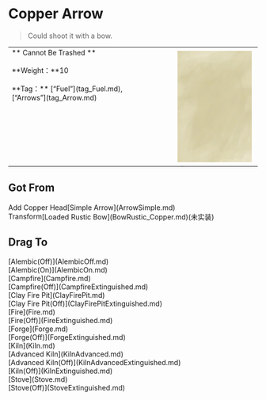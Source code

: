 # Copper Arrow  
> Could shoot it with a bow.  
  
<table class="table table-bordered" data-toggle="table"  data-show-header="false"><thead style="display:none"><tr ><th  style="width:50%;text-align:left;vertical-align:top;"  >title</th><th  style="width:50%;text-align:left;vertical-align:top;"  ></th></tr></thead><tr ><td  style="width:50%;text-align:left;vertical-align:top;"  >** Cannot Be Trashed **<br><br>**Weight：**10<br><br>**Tag：**	[“Fuel”](tag_Fuel.md), [“Arrows”](tag_Arrow.md)</td><td  style="width:50%;text-align:left;vertical-align:top;"  ><div style="float:right; margin:5px"><div class="gamecard" style="width:150px; height:225px;"><a href="ArrowCopper.md" style="color:black"><img class="bg" decoding="async" src="Sprite/BG_SandTop.png" href="a.md" style="max-width:150px;max-height:225px;"><img decoding="async" src="" class="cardimageNoBack" style="transform: translate(-50%, 0%) scale(0.4398826979472141);"><span style="font-size: 25px;">Copper Arrow</span></a></div></div></td></tr></tbody></table>  
  
## Got From  
<div style="display:inline-block"><div class="gamedatalist" style="text-align:left;min-width:200px;min-height:0px;"><div style="display:inline-block"><div style="display:inline-block;vertical-align:middle;">Add Copper Head</div><div style="display:inline-block;vertical-align:middle;">[Simple Arrow](ArrowSimple.md)</div></div></div><div class="gamedatalist" style="text-align:left;min-width:200px;min-height:0px;"><div style="display:inline-block"><div style="display:inline-block;vertical-align:middle;">Transform</div><div style="display:inline-block;vertical-align:middle;">[Loaded Rustic Bow](BowRustic_Copper.md)(未实装)</div></div></div></div>  
  
## Drag To  
<div style="display:inline-block"><div class="gamedatalist" style="text-align:left;min-width:100px;min-height:0px;">[Alembic(Off)](AlembicOff.md)</div><div class="gamedatalist" style="text-align:left;min-width:100px;min-height:0px;">[Alembic(On)](AlembicOn.md)</div><div class="gamedatalist" style="text-align:left;min-width:100px;min-height:0px;">[Campfire](Campfire.md)</div><div class="gamedatalist" style="text-align:left;min-width:100px;min-height:0px;">[Campfire(Off)](CampfireExtinguished.md)</div><div class="gamedatalist" style="text-align:left;min-width:100px;min-height:0px;">[Clay Fire Pit](ClayFirePit.md)</div><div class="gamedatalist" style="text-align:left;min-width:100px;min-height:0px;">[Clay Fire Pit(Off)](ClayFirePitExtinguished.md)</div><div class="gamedatalist" style="text-align:left;min-width:100px;min-height:0px;">[Fire](Fire.md)</div><div class="gamedatalist" style="text-align:left;min-width:100px;min-height:0px;">[Fire(Off)](FireExtinguished.md)</div><div class="gamedatalist" style="text-align:left;min-width:100px;min-height:0px;">[Forge](Forge.md)</div><div class="gamedatalist" style="text-align:left;min-width:100px;min-height:0px;">[Forge(Off)](ForgeExtinguished.md)</div><div class="gamedatalist" style="text-align:left;min-width:100px;min-height:0px;">[Kiln](Kiln.md)</div><div class="gamedatalist" style="text-align:left;min-width:100px;min-height:0px;">[Advanced Kiln](KilnAdvanced.md)</div><div class="gamedatalist" style="text-align:left;min-width:100px;min-height:0px;">[Advanced Kiln(Off)](KilnAdvancedExtinguished.md)</div><div class="gamedatalist" style="text-align:left;min-width:100px;min-height:0px;">[Kiln(Off)](KilnExtinguished.md)</div><div class="gamedatalist" style="text-align:left;min-width:100px;min-height:0px;">[Stove](Stove.md)</div><div class="gamedatalist" style="text-align:left;min-width:100px;min-height:0px;">[Stove(Off)](StoveExtinguished.md)</div></div>  
  


<script>document.title="Copper Arrow - Card Survival Wiki";</script>
